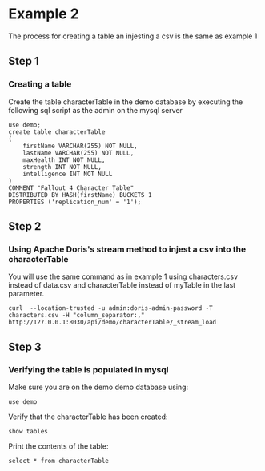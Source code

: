 # Example 2
The process for creating a table an injesting a csv is the same as example 1

## Step 1 
### Creating a table
Create the table characterTable in the demo database by executing the following sql script as the admin on the mysql server
```
use demo; 
create table characterTable
(
    firstName VARCHAR(255) NOT NULL,  
    lastName VARCHAR(255) NOT NULL,  
    maxHealth INT NOT NULL,  
    strength INT NOT NULL,
    intelligence INT NOT NULL
) 
COMMENT "Fallout 4 Character Table"
DISTRIBUTED BY HASH(firstName) BUCKETS 1
PROPERTIES ('replication_num' = '1');
```
## Step 2
### Using Apache Doris's stream method to injest a csv into the characterTable
You will use the same command as in example 1 using characters.csv instead of data.csv and characterTable instead of myTable in the last parameter.
```
curl  --location-trusted -u admin:doris-admin-password -T characters.csv -H "column_separator:," http://127.0.0.1:8030/api/demo/characterTable/_stream_load
```

## Step 3
### Verifying the table is populated in mysql
Make sure you are on the demo demo database using:
```
use demo
```
Verify that the characterTable has been created:
```
show tables
```
Print the contents of the table:
```
select * from characterTable
```